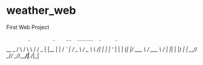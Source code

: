 # weather_web
 First Web Project


            _        _    __  ______  _     _ 
   __ _   / \      / \   \ \/ /  _ \| |__ | |
  / _` | / _ \    / _ \   \  /| | | | '_ \| |
 | (_| |/ ___ \  / ___ \  /  \| |_| | |_) | |
  \__,_/_/   \_\/_/   \_\/_/\_\____/|_.__/|_|
                                             
